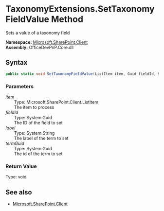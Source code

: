# TaxonomyExtensions.SetTaxonomyFieldValue Method  
Sets a value of a taxonomy field  

**Namespace:** [Microsoft.SharePoint.Client](Microsoft.SharePoint.Client.md)  
**Assembly:** OfficeDevPnP.Core.dll  
## Syntax
```C#
public static void SetTaxonomyFieldValue(ListItem item, Guid fieldId, String label, Guid termGuid)
```
### Parameters
*item*  
&emsp;&emsp;Type: Microsoft.SharePoint.Client.ListItem  
&emsp;&emsp;The item to process  
*fieldId*  
&emsp;&emsp;Type: System.Guid  
&emsp;&emsp;The ID of the field to set  
*label*  
&emsp;&emsp;Type: System.String  
&emsp;&emsp;The label of the term to set  
*termGuid*  
&emsp;&emsp;Type: System.Guid  
&emsp;&emsp;The id of the term to set  
### Return Value
Type: void  

## See also
- [Microsoft.SharePoint.Client](Microsoft.SharePoint.Client.md)
